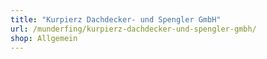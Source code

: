 ```yaml
---
title: "Kurpierz Dachdecker- und Spengler GmbH"
url: /munderfing/kurpierz-dachdecker-und-spengler-gmbh/
shop: Allgemein
---
```

